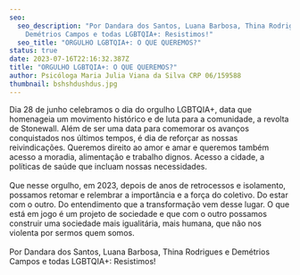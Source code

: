 ```yaml
---
seo:
  seo_description: "Por Dandara dos Santos, Luana Barbosa, Thina Rodrigues e
    Demétrios Campos e todas LGBTQIA+: Resistimos!"
  seo_title: "ORGULHO LGBTQIA+: O QUE QUEREMOS?"
status: true
date: 2023-07-16T22:16:32.387Z
title: "ORGULHO LGBTQIA+: O QUE QUEREMOS?"
author: Psicóloga Maria Julia Viana da Silva CRP 06/159588
thumbnail: bshshdushdus.jpg
---
```

<!--StartFragment-->

Dia 28 de junho celebramos o dia do orgulho LGBTQIA+, data que homenageia um movimento histórico e de luta para a comunidade, a revolta de Stonewall. Além de ser uma data para comemorar os avanços conquistados nos últimos tempos, é dia de reforçar as nossas reivindicações. Queremos direito ao amor e amar e queremos também acesso a moradia, alimentação e trabalho dignos. Acesso a cidade, a políticas de saúde que incluam nossas necessidades.\
\
Que nesse orgulho, em 2023, depois de anos de retrocessos e isolamento, possamos retomar e relembrar a importância e a força do coletivo. Do estar com o outro. Do entendimento que a transformação vem desse lugar. O que está em jogo é um projeto de sociedade e que com o outro possamos construir uma sociedade mais igualitária, mais humana, que não nos violenta por sermos quem somos.\
\
Por Dandara dos Santos, Luana Barbosa, Thina Rodrigues e Demétrios Campos e todas LGBTQIA+: Resistimos!

<!--EndFragment-->